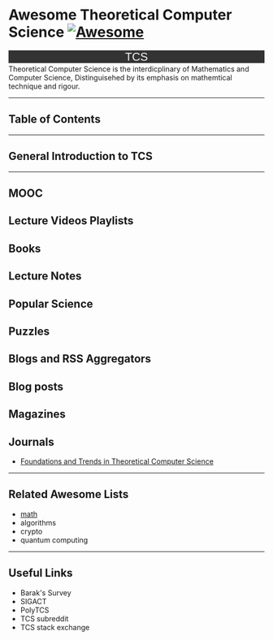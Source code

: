 # Awesome Theoretical Computer Science [![Awesome](https://awesome.re/badge-flat.svg)](https://awesome.re)
![TCS-banner](TCS-banner.png)
Theoretical Computer Science is the interdicplinary of Mathematics and Computer Science, Distinguisehed by its emphasis on mathemtical technique and rigour.

___

## Table of Contents

___

## General Introduction to TCS


___

## MOOC
## Lecture Videos Playlists
## Books
## Lecture Notes
## Popular Science
## Puzzles
## Blogs and RSS Aggregators
## Blog posts
## Magazines
## Journals
- [Foundations and Trends in Theoretical Computer Science](https://www.nowpublishers.com/TCS)

___

## Related Awesome Lists
- [math](https://github.com/rossant/awesome-math#mathematics-for-computer-science)
- algorithms
- crypto
- quantum computing

___

## Useful Links
- Barak's Survey
- SIGACT
- PolyTCS
- TCS subreddit
- TCS stack exchange
